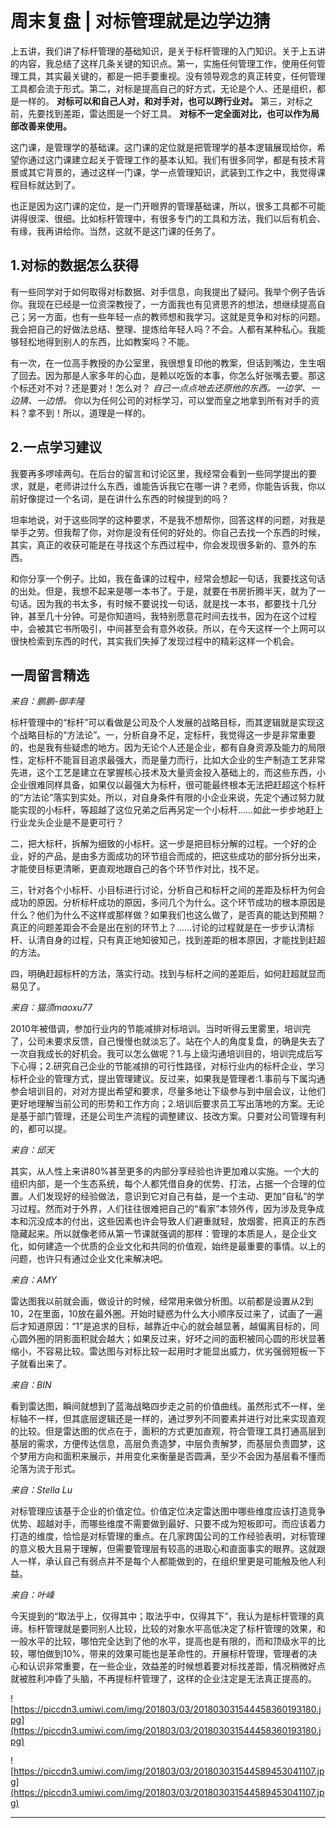 # 周末复盘 | 对标管理就是边学边猜

上五讲，我们讲了标杆管理的基础知识，是关于标杆管理的入门知识。关于上五讲的内容，我总结了这样几条关键的知识点。第一，实施任何管理工作，使用任何管理工具，其实最关键的，都是一把手要重视。没有领导观念的真正转变，任何管理工具都会流于形式。第二，对标是提高自己的好方式，无论是个人、还是组织，都是一样的。 **对标可以和自己人对，和对手对，也可以跨行业对。** 第三，对标之前，先要找到差距，雷达图是一个好工具。 **对标不一定全面对比，也可以作为局部改善来使用。**

这门课，是管理学的基础课。这门课的定位就是把管理学的基本逻辑展现给你，希望你通过这门课建立起关于管理工作的基本认知。我们有很多同学，都是有技术背景或其它背景的，通过这样一门课，学一点管理知识，武装到工作之中，我觉得课程目标就达到了。

也正是因为这门课的定位，是一门开眼界的管理基础课，所以，很多工具都不可能讲得很深、很细。比如标杆管理中，有很多专门的工具和方法，我们以后有机会、有缘，我再讲给你。当然，这就不是这门课的任务了。

## 1.对标的数据怎么获得

有一些同学对于如何取得对标数据、对手信息，向我提出了疑问。我举个例子告诉你。我现在已经是一位资深教授了，一方面我也有见贤思齐的想法，想继续提高自己；另一方面，也有一些年轻一点的教师想和我学习。这就是竞争和对标的问题。我会把自己的好做法总结、整理、提炼给年轻人吗？不会。人都有某种私心。我能够轻松地得到别人的东西，比如教案吗？不能。

有一次，在一位高手教授的办公室里，我很想复印他的教案，但话到嘴边，生生咽了回去。因为那是人家多年的心血，是赖以吃饭的本事，你怎么好张嘴去要。那这个标还对不对？还是要对！怎么对？ *自己一点点地去还原他的东西。一边学、一边猜、一边悟。* 你以为任何公司的对标学习，可以堂而皇之地拿到所有对手的资料？拿不到！所以，道理是一样的。

## 2.一点学习建议

我要再多啰嗦两句。在后台的留言和讨论区里，我经常会看到一些同学提出的要求，就是，老师讲过什么东西，谁能告诉我它在哪一讲？老师，你能告诉我，你以前好像提过一个名词，是在讲什么东西的时候提到的吗？

坦率地说，对于这些同学的这种要求，不是我不想帮你，回答这样的问题，对我是举手之劳。但我帮了你，对你是没有任何的好处的。你自己去找一个东西的时候，其实，真正的收获可能是在寻找这个东西过程中，你会发现很多新的、意外的东西。

和你分享一个例子。比如，我在备课的过程中，经常会想起一句话，我要找这句话的出处。但是，我想不起来是哪一本书了。于是，就要在书房折腾半天，就为了一句话。因为我的书太多，有时候不要说找一句话，就是找一本书，都要找十几分钟，甚至几十分钟。可是你知道吗，我特别愿意花时间去找书，因为在这个过程中，会被其它书所吸引，中间甚至会有意外收获。所以，在今天这样一个上网可以很快检索到东西的时代，其实我们失掉了发现过程中的精彩这样一个机会。

## 一周留言精选

 *来自：鹏鹏-御丰隆*

标杆管理中的“标杆”可以看做是公司及个人发展的战略目标，而其逻辑就是实现这个战略目标的“方法论”。一，分析自身不足，定标杆，我觉得这一步是非常重要的，也是我有些疑虑的地方。因为无论个人还是企业，都有自身资源及能力的局限性，定标杆不能盲目追求最强大，而是量力而行，比如大企业的生产制造工艺非常先进，这个工艺是建立在掌握核心技术及大量资金投入基础上的，而这些东西，小企业很难同样具备，如果仅以最强大为标杆，很可能最终根本无法把赶超这个标杆的“方法论”落实到实处。所以，对自身条件有限的小企业来说，先定个通过努力就能实现的小标杆，等超越了这位兄弟之后再另定一个小标杆……如此一步步地赶上行业龙头企业是不是更可行？

二，把大标杆，拆解为细致的小标杆。这一步是把目标分解的过程。一个好的企业，好的产品，是由多方面成功的环节组合而成的，把这些成功的部分拆分出来，才能使目标更清晰，更直观地跟自己的各个环节作对比，找不足。

三，针对各个小标杆、小目标进行讨论，分析自己和标杆之间的差距及标杆为何会成功的原因。分析标杆成功的原因，多问几个为什么。这个环节成功的根本原因是什么？他们为什么不这样或那样做？如果我们也这么做了，是否真的能达到预期？真正的问题差距会不会是出在别的环节上？……讨论的过程就是在一步步认清标杆、认清自身的过程，只有真正地知彼知己，找到差距的根本原因，才能找到赶超的方法。

四，明确赶超标杆的方法，落实行动。找到与标杆之间的差距后，如何赶超就显而易见了。

 *来自：猫须maoxu77*

2010年被借调，参加行业内的节能减排对标培训。当时听得云里雾里，培训完了，公司未要求反馈，自己慢慢也就淡忘了。站在个人的角度复盘，的确是失去了一次自我成长的好机会。我可以怎么做呢？1.与上级沟通培训目的，培训完成后写下心得；2.研究自己企业的节能减排的可行性路径，对标行业内的标杆企业，学习标杆企业的管理方式，提出管理建议。反过来，如果我是管理者:1.事前与下属沟通参会培训目的，对对方提出希望和要求，尽量多地让下级参与到中层会议，让他们更好地理解当前公司的形势和工作方向；2.培训后要求员工写出落地的方案。无论是基于部门管理，还是公司生产流程的调整建议、技改方案。只要对公司管理有利的，都可以提。

 *来自：邱天*

其实，从人性上来讲80%甚至更多的内部分享经验也许更加难以实施。一个大的组织内部，是一个生态系统，每个人都凭借自身的优势、打法，占据一个合理的位置。人们发现好的经验做法，意识到它对自己有益，是一个主动、更加“自私”的学习过程。然而对于外界，人们往往很难把自己的“看家”本领外传，因为涉及竞争成本和沉没成本的付出，这些因素也许会导致人们避重就轻，放烟雾，把真正的东西隐藏起来。所以就像老师从第一节课就强调的那样：管理的本质是人，是企业文化，如何建造一个优质的企业文化和共同的价值观，始终是最重要的事情。以上的问题，也许只有通过企业文化来解决吧。

 *来自：AMY*

雷达图我以前就会画，做设计的时候，经常用来做分析图。以前都是设置从2到10，2在里面，10放在最外圈。开始时疑惑为什么大小顺序反过来了，试画了一遍后才知道原因：“1”是追求的目标，越靠近中心的就会越显著，越偏离目标的，同心圆外圈的阴影面积就会越大；如果反过来，好坏之间的面积被同心圆的形状显著缩小，不容易比较。雷达图与对标比较一起用时才能显出威力，优劣强弱短板一下子就看出来了。

 *来自：BIN*

看到雷达图，瞬间就想到了蓝海战略四步走之前的价值曲线。虽然形式不一样，坐标轴不一样，但其底层逻辑还是一样的，通过罗列不同要素并进行对比来实现直观的比较。但是雷达图的优点在于，面积的方式更加直观，符合管理工具打通高层到基层的需求，方便传达信息，高层负责造梦，中层负责解梦，而基层负责圆梦，这个梦用方向和面积来展示，并用变化来衡量是否圆满，至少不会因为基层看不懂而沦落为流于形式。

 *来自：Stella Lu*

对标管理应该基于企业的价值定位。价值定位决定雷达图中哪些维度应该打造竞争优势、超越对手，而哪些维度不需要做到最好、只要不成为短板即可。而应该着力打造的维度，恰恰是对标管理的重点。在几家跨国公司的工作经验表明，对标管理的意义极大且易于理解，但需要管理层有较高的进取心和直面事实的眼界。这就跟人一样，承认自己有弱点并不是每个人都能做到的，在组织里更是可能触及他人利益。

 *来自：叶峰*

今天提到的“取法乎上，仅得其中；取法乎中，仅得其下”，我认为是标杆管理的真谛。标杆管理就是要同别人比较，比较的对象水平高低决定了标杆管理的效果，和一般水平的比较，哪怕完全达到了他的水平，提高也是有限的，而和顶级水平的比较，哪怕做到10%，带来的效果可能也是革命性的。开展标杆管理，管理者的决心和认识非常重要，在一些企业，效益差的时候想着要对标找差距，情况稍微好点就被胜利冲昏了头脑，不再提标杆管理了，这样的企业注定是无法真正提高的。

![https://piccdn3.umiwi.com/img/201803/03/201803031544458360193180.jpg](https://piccdn3.umiwi.com/img/201803/03/201803031544458360193180.jpg)

![https://piccdn3.umiwi.com/img/201803/03/201803031544589453041107.jpg](https://piccdn3.umiwi.com/img/201803/03/201803031544589453041107.jpg)

---
